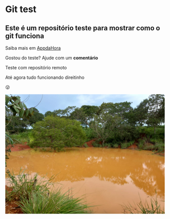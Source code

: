 # Git test

## Este é um repositório teste para mostrar como o git funciona

Saiba mais em [AppdaHora](http://www.appdahora.com.br)

Gostou do teste? Ajude com um **comentário**

Teste com repositório remoto

Até agora tudo funcionando direitinho

:stuck_out_tongue_winking_eye:

![Barreiro](barreiro.jpeg)

